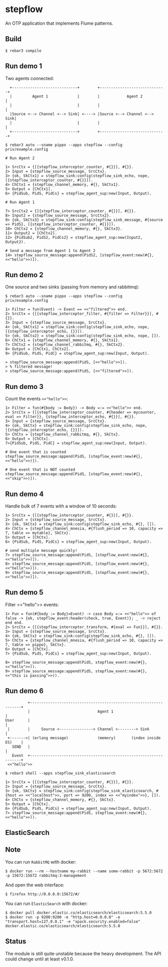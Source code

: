 stepflow
========

An OTP application that implements Flume patterns.

Build
-----

    $ rebar3 compile

Run demo 1
----------

Two agents connected:

```
  +-----------------------------+        +-----------------------------+
  |         Agent 1             |        |            Agent 2          |
  |                             |        |                             |
  |Source <--> Channel <--> Sink| <----> |Source <--> Channel <--> Sink|
  |                             |        |                             |
  +-----------------------------+        +-----------------------------+
```

    $ rebar3 auto --sname pippo --apps stepflow --config priv/example.config

    # Run Agent 2

    1> SrcCtx = {[{stepflow_interceptor_counter, #{}}], #{}}.
    2> Input = {stepflow_source_message, SrcCtx}.
    3> {ok, SkCtx1} = stepflow_sink:config(stepflow_sink_echo, nope, [{stepflow_interceptor_counter, #{}}]).
    4> ChCtx1 = {stepflow_channel_memory, #{}, SkCtx1}.
    5> Output = [ChCtx1].
    6> {PidSub, PidS, PidCs} = stepflow_agent_sup:new(Input, Output).

    # Run Agent 1

    7> SrcCtx2 = {[{stepflow_interceptor_counter, #{}}], #{}}.
    8> Input2 = {stepflow_source_message, SrcCtx2}.
    9> {ok, SkCtx3} = stepflow_sink:config(stepflow_sink_message, #{source => PidS}, [{stepflow_interceptor_counter, #{}}]).
    10> ChCtx2 = {stepflow_channel_memory, #{}, SkCtx3}.
    11> Output2 = [ChCtx2].
    12> {PidSub2, PidS2, PidCs2} = stepflow_agent_sup:new(Input2, Output2).

    # Send a message from Agent 1 to Agent 2
    14> stepflow_source_message:append(PidS2, [stepflow_event:new(#{}, <<"hello">>)]).

Run demo 2
----------

One source and two sinks (passing from memory and rabbitmq):

    $ rebar3 auto --sname pippo --apps stepflow --config priv/example.config

    1> Filter = fun(Event) -> Event == <<"filtered">> end.
    2> SrcCtx = {[{stepflow_interceptor_filter, #{filter => Filter}}], #{}}.
    3> Input = {stepflow_source_message, SrcCtx}.
    4> {ok, SkCtx1} = stepflow_sink:config(stepflow_sink_echo, nope, [{stepflow_interceptor_echo, {}}]).
    5> {ok, SkCtx2} = stepflow_sink:config(stepflow_sink_echo, nope, []).
    6> ChCtx1 = {stepflow_channel_memory, #{}, SkCtx1}.
    7> ChCtx2 = {stepflow_channel_rabbitmq, #{}, SkCtx2}.
    8> Output = [ChCtx1, ChCtx2].
    9> {PidSub, PidS, PidC} = stepflow_agent_sup:new(Input, Output).

    > stepflow_source_message:append(PidS, [<<"hello">>]).
    > % filtered message!
    > stepflow_source_message:append(PidS, [<<"filtered">>]).

Run demo 3
----------

Count the events `<<"hello">>`:

    1> Filter = fun(#{body := Body}) -> Body =:= <<"hello">> end.
    2> SrcCtx = {[{stepflow_interceptor_counter, #{header => mycounter, eval => Filter}}, {stepflow_interceptor_echo, #{}}], #{}}.
    3> Input = {stepflow_source_message, SrcCtx}.
    4> {ok, SkCtx} = stepflow_sink:config(stepflow_sink_echo, nope, [{stepflow_interceptor_echo, {}}]).
    5> ChCtx = {stepflow_channel_rabbitmq, #{}, SkCtx}.
    6> Output = [ChCtx].
    7>{PidSub, PidS, PidC} = stepflow_agent_sup:new(Input, Output).

    # One event that is counted
    stepflow_source_message:append(PidS, [stepflow_event:new(#{}, <<"hello">>)]).

    # One event that is NOT counted
    stepflow_source_message:append(PidS, [stepflow_event:new(#{}, <<"skip">>)]).

Run demo 4
----------

Handle bulk of 7 events with a window of 10 seconds:

    1> SrcCtx = {[{stepflow_interceptor_counter, #{}}], #{}}.
    2> Input = {stepflow_source_message, SrcCtx}.
    3> {ok, SkCtx} = stepflow_sink:config(stepflow_sink_echo, #{}, []).
    4> ChCtx = {stepflow_channel_mnesia, #{flush_period => 10, capacity => 7, table => mytable}, SkCtx}.
    5> Output = [ChCtx].
    6> {PidSub, PidS, PidCs} = stepflow_agent_sup:new(Input, Output).

    # send multiple message quickly!
    7> stepflow_source_message:append(PidS, [stepflow_event:new(#{}, <<"hello">>)]).
    8> stepflow_source_message:append(PidS, [stepflow_event:new(#{}, <<"hello">>)]).
    9> stepflow_source_message:append(PidS, [stepflow_event:new(#{}, <<"hello">>)]).

Run demo 5
----------

Filter <<"hello">> events:

    1> Fun = fun(#{body := Body}=Event) -> case Body =:= <<"hello">> of false -> {ok, stepflow_event:header(check, true, Event)}; _ -> reject end end.
    2> SrcCtx = {[{stepflow_interceptor_transform, #{eval => Fun}}], #{}}.
    3> Input = {stepflow_source_message, SrcCtx}.
    4> {ok, SkCtx} = stepflow_sink:config(stepflow_sink_echo, #{}, []).
    5> ChCtx = {stepflow_channel_mnesia, #{flush_period => 10, capacity => 7, table => pippo}, SkCtx}.
    6> Output = [ChCtx].
    7> {PidSub, PidS, PidCs} = stepflow_agent_sup:new(Input, Output).

    8> stepflow_source_message:append(PidS, stepflow_event:new(#{}, <<"hello">>)).
    9> stepflow_source_message:append(PidS, stepflow_event:new(#{}, <<"this is passing">>)).

Run demo 6
----------

```
          +------------------------------------------------------------------+
          |                              Agent 1                             |
User      |                                                                  |
 |        |     Source <---------------> Channel <--------> Sink             |
 +------->| (erlang message)             (memory)       (index inside ES)    |
   SEND   |                                                                  |
   Event  +------------------------------------------------------------------+
 <<"hello">>
```

    $ rebar3 shell --apps stepflow_sink_elasticsearch

    1> SrcCtx = {[{stepflow_interceptor_counter, #{}}], #{}}.
    2> Input = {stepflow_source_message, SrcCtx}.
    3> {ok, SkCtx} = stepflow_sink:config(stepflow_sink_elasticsearch, #{host => <<"localhost">>, port => 9200, index => <<"myindex">>}, []).
    4> ChCtx = {stepflow_channel_memory, #{}, SkCtx}.
    5> Output = [ChCtx].
    6> {PidSub, PidS, PidCs} = stepflow_agent_sup:new(Input, Output).
    7> stepflow_source_message:append(PidS, stepflow_event:new(#{}, <<"hello">>)).

ElasticSearch
-------------


Note
----

You can run `RabbitMQ` with docker:

    $ docker run --rm --hostname my-rabbit --name some-rabbit -p 5672:5672 -p 15672:15672 rabbitmq:3-management

And open the web interface:

    $ firefox http://0.0.0.0:15672/#/

You can run `ElasticSearch` with docker:

    $ docker pull docker.elastic.co/elasticsearch/elasticsearch:5.5.0
    $ docker run -p 9200:9200 -e "http.host=0.0.0.0" -e "transport.host=127.0.0.1" -e "xpack.security.enabled=false" docker.elastic.co/elasticsearch/elasticsearch:5.5.0

Status
------

The module is still quite unstable because the heavy development.
The API could change until at least v0.1.0.
